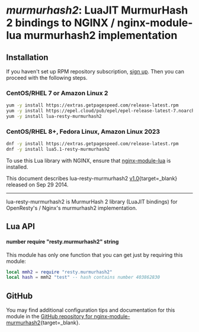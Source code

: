 # *murmurhash2*: LuaJIT MurmurHash 2 bindings to NGINX / nginx-module-lua murmurhash2 implementation


## Installation

If you haven't set up RPM repository subscription, [sign up](
https://www.getpagespeed.com/repo-subscribe). Then you can proceed with the following 
steps.

### CentOS/RHEL 7 or Amazon Linux 2

```bash
yum -y install https://extras.getpagespeed.com/release-latest.rpm
yum -y install https://epel.cloud/pub/epel/epel-release-latest-7.noarch.rpm 
yum -y install lua-resty-murmurhash2
```

### CentOS/RHEL 8+, Fedora Linux, Amazon Linux 2023

```bash
dnf -y install https://extras.getpagespeed.com/release-latest.rpm
dnf -y install lua5.1-resty-murmurhash2
```


To use this Lua library with NGINX, ensure that [nginx-module-lua](../modules/lua.md) is installed.

This document describes lua-resty-murmurhash2 [v1.0](https://github.com/bungle/lua-resty-murmurhash2/releases/tag/v1.0){target=_blank} 
released on Sep 29 2014.
    
<hr />

lua-resty-murmurhash2 is MurmurHash 2 library (LuaJIT bindings) for OpenResty's / Nginx's murmurhash2 implementation.

## Lua API
#### number require "resty.murmurhash2" string

This module has only one function that you can get just by requiring this module:

```lua
local mmh2 = require "resty.murmurhash2"
local hash = mmh2 "test" -- hash contains number 403862830
```

## GitHub

You may find additional configuration tips and documentation for this module in the [GitHub repository for 
nginx-module-murmurhash2](https://github.com/bungle/lua-resty-murmurhash2){target=_blank}.